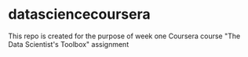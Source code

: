 # datasciencecoursera
This repo is created for the purpose of week one Coursera course "The Data Scientist's Toolbox" assignment

